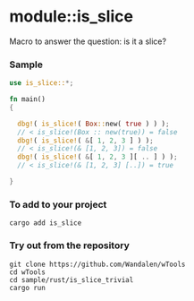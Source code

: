 # module::is_slice

Macro to answer the question: is it a slice?

### Sample

``` rust sample test
use is_slice::*;

fn main()
{

  dbg!( is_slice!( Box::new( true ) ) );
  // < is_slice!(Box :: new(true)) = false
  dbg!( is_slice!( &[ 1, 2, 3 ] ) );
  // < is_slice!(& [1, 2, 3]) = false
  dbg!( is_slice!( &[ 1, 2, 3 ][ .. ] ) );
  // < is_slice!(& [1, 2, 3] [..]) = true

}
```

### To add to your project

```
cargo add is_slice
```

### Try out from the repository

``` shell test
git clone https://github.com/Wandalen/wTools
cd wTools
cd sample/rust/is_slice_trivial
cargo run
```
